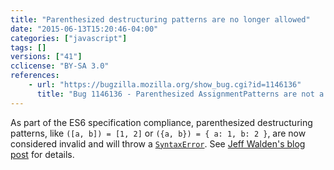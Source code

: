 ```yaml
---
title: "Parenthesized destructuring patterns are no longer allowed"
date: "2015-06-13T15:20:46-04:00"
categories: ["javascript"]
tags: []
versions: ["41"]
cclicense: "BY-SA 3.0"
references:
    - url: "https://bugzilla.mozilla.org/show_bug.cgi?id=1146136"
      title: "Bug 1146136 - Parenthesized AssignmentPatterns are not a valid LHS"
---
```

As part of the ES6 specification compliance, parenthesized destructuring patterns, like `([a, b]) = [1, 2]` or `({a, b}) = { a: 1, b: 2 }`, are now considered invalid and will throw a [`SyntaxError`](https://developer.mozilla.org/en-US/docs/Web/JavaScript/Reference/Global_Objects/SyntaxError). See [Jeff Walden's blog post](http://whereswalden.com/2015/06/20/new-changes-to-make-spidermonkeys-and-firefoxs-parsing-of-destructuring-patterns-more-spec-compliant/) for details.
